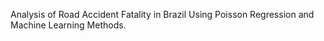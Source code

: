 Analysis of Road Accident Fatality in Brazil Using Poisson Regression and Machine Learning Methods.
